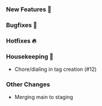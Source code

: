 ### New Features 🎉

### Bugfixes 🐛

### Hotfixes 🔥

### Housekeeping 🧹
* Chore/dialing in tag creation (#12)
### Other Changes
* Merging main to staging
